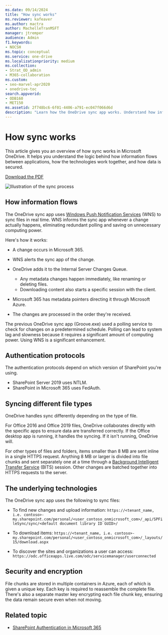 ```yaml
---
ms.date: 09/14/2024
title: "How sync works"
ms.reviewer: kafeaver
ms.author: mactra
author: MachelleTranMSFT
manager: jtremper
audience: Admin
f1.keywords:
- NOCSH
ms.topic: conceptual
ms.service: one-drive
ms.localizationpriority: medium
ms.collection: 
- Strat_OD_admin
- M365-collaboration
ms.custom:
- seo-marvel-apr2020
- onedrive-toc
search.appverid:
- ODB160
- MET150
ms.assetid: 2f748bc6-6f01-4406-a791-ec047f066d6d
description: "Learn how the OneDrive sync app works. Understand how information flows between applications, how technologies work together, & how data is secured."
---
```


# How sync works

This article gives you an overview of how sync works in Microsoft OneDrive. It helps you understand the logic behind how information flows between applications, how the technologies work together, and how data is secured.

[Download the PDF](https://go.microsoft.com/fwlink/p/?LinkId=829044)

![Illustration of the sync process](media/sync-process-infographic.png)
  
## How information flows

The OneDrive sync app uses [Windows Push Notification Services](/windows/uwp/design/shell/tiles-and-notifications/windows-push-notification-services--wns--overview) (WNS) to sync files in real time. WNS informs the sync app whenever a change actually happens, eliminating redundant polling and saving on unnecessary computing power.

Here's how it works:

- A change occurs in Microsoft 365.

- WNS alerts the sync app of the change.

- OneDrive adds it to the Internal Server Changes Queue.
  - Any metadata changes happen immediately, like renaming or deleting files.
  - Downloading content also starts a specific session with the client.

- Microsoft 365 has metadata pointers directing it through Microsoft Azure.

- The changes are processed in the order they're received.

The previous OneDrive sync app (Groove.exe) used a polling service to check for changes on a predetermined schedule. Polling can lead to system lag and slowness because it requires a significant amount of computing power. Using WNS is a significant enhancement.
  
## Authentication protocols

The authentication protocols depend on which version of SharePoint you're using.

- SharePoint Server 2019 uses NTLM.
- SharePoint in Microsoft 365 uses FedAuth.

## Syncing different file types

OneDrive handles sync differently depending on the type of file.

For Office 2016 and Office 2019 files, OneDrive collaborates directly with the specific apps to ensure data are transferred correctly. If the Office desktop app is running, it handles the syncing. If it isn't running, OneDrive will.

For other types of files and folders, items smaller than 8 MB are sent inline in a single HTTPS request. Anything 8 MB or larger is divided into file chunks and sent separately one at a time through a [Background Intelligent Transfer Service](/windows/desktop/Bits/background-intelligent-transfer-service-portal) (BITS) session. Other changes are batched together into HTTPS requests to the server.
  
## The underlying technologies

The OneDrive sync app uses the following to sync files:

- To find new changes and upload information: `https://<tenant_name, i.e. contoso>-my.sharepoint.com/personal/<user_contoso_onmicrosoft_com>/_api/SPFileSync/sync/<default document library ID GUID>/`

- To download items: `https://<tenant_name, i.e. contoso>-my.sharepoint.com/personal/<user_contoso_onmicrosoft_com>/_layouts/15/download.aspx`

- To discover the sites and organizations a user can access: `https://odc.officeapps.live.com/odc/servicemanager/userconnected`
  
## Security and encryption

File chunks are stored in multiple containers in Azure, each of which is given a unique key. Each key is required to reassemble the complete file. There's also a separate master key encrypting each file chunk key, ensuring the data remain secure even when not moving.

## Related topic

- [SharePoint Authentication in Microsoft 365](/sharepoint/authentication)
